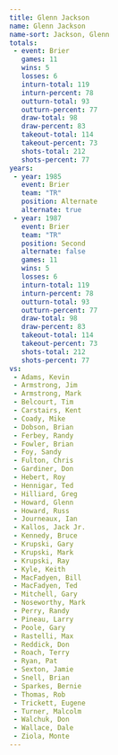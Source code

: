 ```yaml
---
title: Glenn Jackson
name: Glenn Jackson
name-sort: Jackson, Glenn
totals:
 - event: Brier
   games: 11
   wins: 5
   losses: 6
   inturn-total: 119
   inturn-percent: 78
   outturn-total: 93
   outturn-percent: 77
   draw-total: 98
   draw-percent: 83
   takeout-total: 114
   takeout-percent: 73
   shots-total: 212
   shots-percent: 77
years:
 - year: 1985
   event: Brier
   team: "TR"
   position: Alternate
   alternate: true
 - year: 1987
   event: Brier
   team: "TR"
   position: Second
   alternate: false
   games: 11
   wins: 5
   losses: 6
   inturn-total: 119
   inturn-percent: 78
   outturn-total: 93
   outturn-percent: 77
   draw-total: 98
   draw-percent: 83
   takeout-total: 114
   takeout-percent: 73
   shots-total: 212
   shots-percent: 77
vs:
 - Adams, Kevin
 - Armstrong, Jim
 - Armstrong, Mark
 - Belcourt, Tim
 - Carstairs, Kent
 - Coady, Mike
 - Dobson, Brian
 - Ferbey, Randy
 - Fowler, Brian
 - Foy, Sandy
 - Fulton, Chris
 - Gardiner, Don
 - Hebert, Roy
 - Hennigar, Ted
 - Hilliard, Greg
 - Howard, Glenn
 - Howard, Russ
 - Journeaux, Ian
 - Kallos, Jack Jr.
 - Kennedy, Bruce
 - Krupski, Gary
 - Krupski, Mark
 - Krupski, Ray
 - Kyle, Keith
 - MacFadyen, Bill
 - MacFadyen, Ted
 - Mitchell, Gary
 - Noseworthy, Mark
 - Perry, Randy
 - Pineau, Larry
 - Poole, Gary
 - Rastelli, Max
 - Reddick, Don
 - Roach, Terry
 - Ryan, Pat
 - Sexton, Jamie
 - Snell, Brian
 - Sparkes, Bernie
 - Thomas, Rob
 - Trickett, Eugene
 - Turner, Malcolm
 - Walchuk, Don
 - Wallace, Dale
 - Ziola, Monte
---
```

